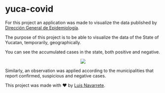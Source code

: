 # yuca-covid
<p>
  For this project an application was made to visualize the data published by <a href = 'https://www.gob.mx/salud/documentos/datos-abiertos-152127'>Dirección General de Epidemiología</a>.
</p>

The purpose of this project is to be able to visualize the data of the State of Yucatan, temporarily, geographically.


<p>
  You can see the accumulated cases in the state, both positive and negative.
</p>

<div align = 'center'>
  <img src = 'https://external-content.duckduckgo.com/iu/?u=https%3A%2F%2Ftse3.mm.bing.net%2Fth%3Fid%3DOIP.TO8UWweaXU241NoybYUdvgHaDB%26pid%3DApi&f=1'>
</div>

<p>
  Similarly, an observation was applied according to the municipalities that report confirmed, suspicious and negative cases.
</p>


This project was made with :heart:  by <a href='https://www.linkedin.com/in/luis-navarrete-baduy-53bb30176/'>Luis Navarrete</a>.
